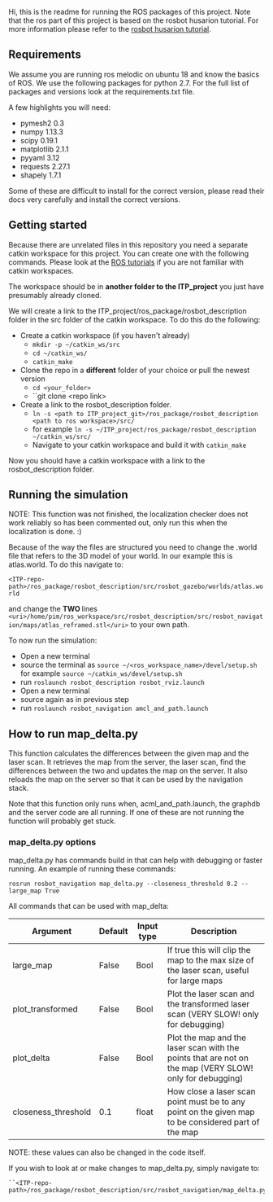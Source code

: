 Hi, this is the readme for running the ROS packages of this project. Note that the ros part of this project is based on the rosbot husarion tutorial. For more information please refer to the [rosbot husarion tutorial](https://husarion.com/tutorials/ros-tutorials/5-running-ros-on-multiple-machines/).

## Requirements

We assume you are running ros melodic on ubuntu 18 and know the basics of ROS.
We use the following packages for python 2.7. For the full list of packages and versions look at the requirements.txt file.

A few highlights you will need:
- pymesh2       0.3
- numpy         1.13.3
- scipy         0.19.1
- matplotlib    2.1.1
- pyyaml        3.12
- requests      2.27.1
- shapely       1.7.1

Some of these are difficult to install for the correct version, please read their docs very carefully and install the correct versions. 

## Getting started

Because there are unrelated files in this repository you need a separate catkin workspace for this project. You can create one with the following commands. Please look at the [ROS tutorials](http://wiki.ros.org/ROS/Tutorials) if you are not familiar with catkin workspaces.

The workspace should be in <b>another folder to the ITP_project</b> you just have presumably already cloned.

We will create a link to the ITP_project/ros_package/rosbot_description folder in the src folder of the catkin workspace. To do this do the following:

- Create a catkin workspace (if you haven't already)
    - ``mkdir -p ~/catkin_ws/src``
    - ``cd ~/catkin_ws/``
    - ``catkin_make``
- Clone the repo in a <b>different</b> folder of your choice or pull the newest version
    - ``cd <your_folder>``
    - ``git clone \<repo link>
- Create a link to the rosbot_description folder. 
    - ``ln -s <path to ITP_project_git>/ros_package/rosbot_description <path to ros workspace>/src/``
    - for example ``ln -s ~/ITP_project/ros_package/rosbot_description ~/catkin_ws/src/``
    - Navigate to your catkin workspace and build it with ``catkin_make``

Now you should have a catkin workspace with a link to the rosbot_description folder.  

## Running the simulation
NOTE: This function was not finished, the localization checker does not work reliably so has been commented out, only run this when the localization is done. :)


Because of the way the files are structured you need to change the .world file that refers to the 3D model of your world. In our example this is atlas.world. To do this navigate to:

 ```<ITP-repo-path>/ros_package/rosbot_description/src/rosbot_gazebo/worlds/atlas.world```

  and change the <b> TWO </b> lines 
``<uri>/home/pim/ros_workspace/src/rosbot_description/src/rosbot_navigation/maps/atlas_reframed.stl</uri>`` to your own path. 

To now run the simulation:
- Open a new terminal 
- source the terminal as ``source ~/<ros_workspace_name>/devel/setup.sh 
`` for example ``source ~/catkin_ws/devel/setup.sh``
- run ``roslaunch rosbot_description rosbot_rviz.launch`` 
- Open a new terminal
- source again as in previous step
- run ``roslaunch rosbot_navigation amcl_and_path.launch``

## How to run map_delta.py

This function calculates the differences between the given map and the laser scan. It retrieves the map from the server, the laser scan, find the differences between the two and updates the map on the server. It also reloads the map on the server so that it can be used by the navigation stack.

Note that this function only runs when, acml_and_path.launch, the graphdb and the server code are all running. If one of these are not running the function will probably get stuck. 

### map_delta.py options
map_delta.py has commands build in that can help with debugging or faster running. An example of running these commands:

``rosrun rosbot_navigation map_delta.py --closeness_threshold 0.2 -- large_map True``

All commands that can be used with map_delta:


| Argument              | Default | Input type | Description                                                                                                 |
|-----------------------|---------|------------|-------------------------------------------------------------------------------------------------------------|
|large_map           | False   | Bool       | If true this will clip the map to the max size of the laser scan, useful for large maps                     |
|plot_transformed    | False   | Bool       | Plot the laser scan and the transformed laser scan (VERY SLOW! only for debugging)                            |
|plot_delta          | False   | Bool       | Plot the map and the laser scan with the points that are not on the map (VERY SLOW! only for debugging)      |
|closeness_threshold   | 0.1     | float      | How close a laser scan point must be to any point on the given map to be considered part of the map |

NOTE: these values can also be changed in the code itself.

If you wish to look at or make changes to map_delta.py, simply navigate to: 
    
    ``<ITP-repo-path>/ros_package/rosbot_description/src/rosbot_navigation/map_delta.py``
